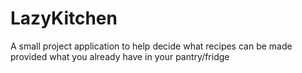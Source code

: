 # LazyKitchen
A small project application to help decide what recipes can be made provided what you already have in your pantry/fridge

